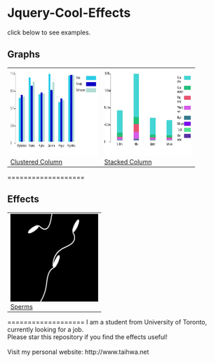Jquery-Cool-Effects
===================
click below to see examples.
<table style="width:100%">
<h2>Graphs</h2>

<tr>
  <td>
  <a href="http://htmlpreview.github.io/?https://github.com/sth0728/Cool-Jquery-Effects/blob/master/clustered_column/clustered_column_sample.html">
  <img src="images/clustered_column.jpg" alt="Clustered Column" width="200" height="200"><br>
  Clustered Column
  </a>
  </td>
  <td>
  <a href="http://htmlpreview.github.io/?https://github.com/sth0728/Jquery-Cool-Effects/blob/master/stacked_column/stacked_column_sample.html">
  <img src="images/stacked_column.jpg" alt="Stacked Column" width="200" height="200"><br>
  Stacked Column
  </a>
  </td>
</tr>
</table>
===================
<h2>Effects</h2>
<table style="width:100%">
<tr>
  <td>
  <a href="http://htmlpreview.github.io/?https://github.com/sth0728/Cool-Juqery-Effects/blob/master/sperms/sperms_sample.html">
  <img src="images/sperm.jpg" alt="Sperms" width="200" height="200"><br>
  Sperms
  </a>
  </td>
</tr>
</table>
===================
I am a student from University of Toronto, currently looking for a job.<br>
Please star this repository if you find the effects useful!<br><br>
Visit my personal website: http://www.taihwa.net
